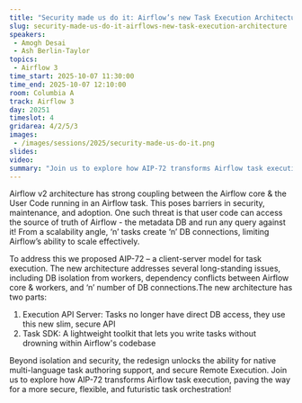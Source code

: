 ```yaml
---
title: "Security made us do it: Airflow’s new Task Execution Architecture"
slug: security-made-us-do-it-airflows-new-task-execution-architecture
speakers:
 - Amogh Desai
 - Ash Berlin-Taylor
topics:
 - Airflow 3
time_start: 2025-10-07 11:30:00
time_end: 2025-10-07 12:10:00
room: Columbia A
track: Airflow 3
day: 20251
timeslot: 4
gridarea: 4/2/5/3
images: 
 - /images/sessions/2025/security-made-us-do-it.png
slides:
video: 
summary: "Join us to explore how AIP-72 transforms Airflow task execution, paving the way for a more secure, flexible, and futuristic task orchestration!"
---
```


Airflow v2 architecture has strong coupling between the Airflow core & the User Code running in an Airflow task. This poses barriers in security, maintenance, and adoption. One such threat is that user code can access the source of truth of Airflow - the metadata DB and run any query against it! From a scalability angle, ‘n’ tasks create ‘n’ DB connections, limiting Airflow’s ability to scale effectively.

To address this we proposed AIP-72 – a client-server model for task execution. The new architecture addresses several long-standing issues, including DB isolation from workers, dependency conflicts between Airflow core & workers, and ‘n’ number of DB connections.The new architecture has two parts:
1. Execution API Server: Tasks no longer have direct DB access, they use this new slim, secure API
2. Task SDK: A lightweight toolkit that lets you write tasks without drowning within Airflow's codebase

Beyond isolation and security, the redesign unlocks the ability for native multi-language task authoring support, and secure Remote Execution. Join us to explore how AIP-72 transforms Airflow task execution, paving the way for a more secure, flexible, and futuristic task orchestration!